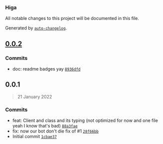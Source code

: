 ### Higa

All notable changes to this project will be documented in this file.

Generated by [`auto-changelog`](https://github.com/CookPete/auto-changelog).

## [0.0.2](https://github.com/fantomitechno/higa/compare/0.0.1...0.0.2)




### Commits

- doc: readme badges yay [`8936dfd`](https://github.com/fantomitechno/higa/commit/8936dfd91a8b28fdcca93b17273833d484957195)

## 0.0.1
> 21 January 2022




### Commits

- feat: Client and class and its typing (not optimized for now and one file yeah I know that's bad) [`88a3fae`](https://github.com/fantomitechno/higa/commit/88a3fae86fd23c5c36c3bf17a86ad68b923709e4)
- fix: now our bot don't die fix of #1 [`28f66bb`](https://github.com/fantomitechno/higa/commit/28f66bbe685bf7ff9ddbc0e783cab25b3c75524f)
- Initial commit [`1cbae37`](https://github.com/fantomitechno/higa/commit/1cbae37455d3a209dbc56668ae8fcbcae67d974e)

